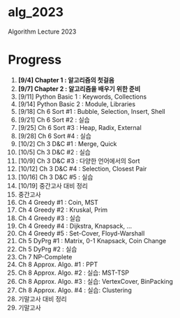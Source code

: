 # alg_2023
Algorithm Lecture 2023

# Progress
1. **[9/4] Chapter 1 : 알고리즘의 첫걸음**
2. **[9/7] Chapter 2 : 알고리즘을 배우기 위한 준비**
3. [9/11] Python Basic 1 : Keywords, Collections
4. [9/14] Python Basic 2 : Module, Libraries
5. [9/18] Ch 6 Sort #1 : Bubble, Selection, Insert, Shell
6. [9/21] Ch 6 Sort #2 : 실습
7. [9/25] Ch 6 Sort #3 : Heap, Radix, External
8. [9/28] Ch 6 Sort #4 : 실습
9. [10/2] Ch 3 D&C #1 : Merge, Quick
10. [10/5] Ch 3 D&C #2 : 실습
11. [10/9] Ch 3 D&C #3 : 다양한 언어에서의 Sort
12. [10/12] Ch 3 D&C #4 : Selection, Closest Pair
13. [10/16] Ch 3 D&C #5 : 실습
14. [10/19] 중간고사 대비 정리
15. 중간고사
16. Ch 4 Greedy #1 : Coin, MST
17. Ch 4 Greedy #2 : Kruskal, Prim
18. Ch 4 Greedy #3 : 실습
19. Ch 4 Greedy #4 : Dijkstra, Knapsack, ...
20. Ch 4 Greedy #5 : Set-Cover, Floyd-Warshall
21. Ch 5 DyPrg #1 : Matrix, 0-1 Knapsack, Coin Change
22. Ch 5 DyPrg #2 : 실습
23. Ch 7 NP-Complete
24. Ch 8 Approx. Algo. #1 : PPT
25. Ch 8 Approx. Algo. #2 : 실습: MST-TSP
26. Ch 8 Approx. Algo. #3 : 실습: VertexCover, BinPacking
27. Ch 8 Approx. Algo. #4 : 실습: Clustering
28. 기말고사 대비 정리
29. 기말고사
